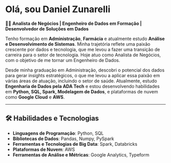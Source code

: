 # Olá, sou Daniel Zunarelli 

👨‍💻 **Analista de Negócios | Engenheiro de Dados em Formação | Desenvolvedor de Soluções em Dados**

Tenho formação em **Administração**, **Farmácia** e atualmente estudo **Análise e Desenvolvimento de Sistemas**. Minha trajetória reflete uma paixão crescente por dados e tecnologia, que me levou a fazer uma transição de carreira para o setor de tecnologia. Hoje atuo como Analista de Negócios, com o objetivo de me tornar um Engenheiro de Dados.

Desde minha graduação em Administração, descobri o potencial dos dados para gerar insights estratégicos, o que me levou a aplicar essa paixão em várias áreas de atuação, incluindo o setor de saúde. Atualmente, estudo **Engenharia de Dados pela ADA Tech** e estou desenvolvendo habilidades em **Python, SQL, Spark, Modelagem de Dados**, e plataformas de nuvem como **Google Cloud** e **AWS**.

---

## 🛠️ Habilidades e Tecnologias

- **Linguagens de Programação**: Python, SQL
- **Bibliotecas de Dados**: Pandas, Numpy, PySpark
- **Ferramentas e Tecnologias de Big Data**: Spark, Databricks
- **Plataformas de Nuvem**: AWS
- **Ferramentas de Análise e Métricas**: Google Analytics, Typeform

